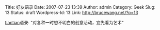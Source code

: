 Title: 好友语录
Date: 2007-07-23 13:39
Author: admin
Category: Geek
Slug: 13
Status: draft
Wordpress-Id: 13
Link: http://brucewang.net/?p=13

[tiantian](http://thanetstreet.blogbus.com/)语录:
"对各种一时想不明白的创意活动，宜先看为艺术"
